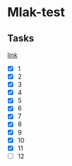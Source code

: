 # Mlak-test

## Tasks

[link](https://docs.google.com/document/d/1CDqS-_hsJx8Nkbok_2_l0kk20_dWHbm9PqSumM4JZ1E/edit)

- [x] 1
- [x] 2
- [x] 3
- [x] 4
- [x] 5
- [x] 6
- [x] 7
- [x] 8
- [x] 9
- [x] 10
- [x] 11
- [ ] 12
